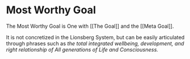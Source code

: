 # Most Worthy Goal
The Most Worthy Goal is One with [[The Goal]] and the [[Meta Goal]]. 

It is not concretized in the Lionsberg System, but can be easily articulated through phrases such as _the total integrated wellbeing, development, and right relationship of All generations of Life and Consciousness._ 

